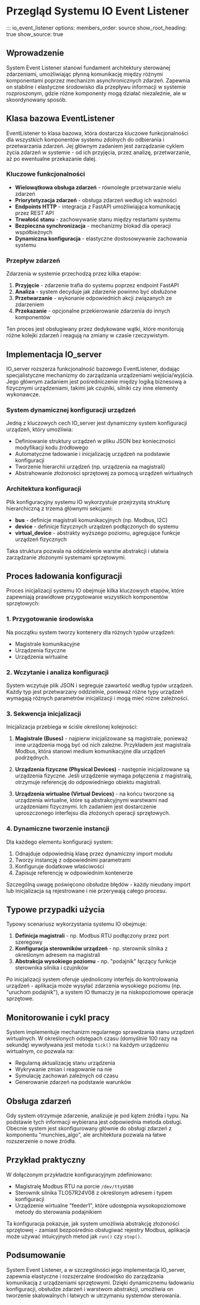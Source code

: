 # Przegląd Systemu IO Event Listener
::: io_event_listener
    options:
      members_order: source
      show_root_heading: true
      show_source: true

## Wprowadzenie

System Event Listener stanowi fundament architektury sterowanej zdarzeniami, umożliwiając płynną komunikację między różnymi komponentami poprzez mechanizm asynchronicznych zdarzeń. Zapewnia on stabilne i elastyczne środowisko dla przepływu informacji w systemie rozproszonym, gdzie różne komponenty mogą działać niezależnie, ale w skoordynowany sposób.

## Klasa bazowa EventListener

EventListener to klasa bazowa, która dostarcza kluczowe funkcjonalności dla wszystkich komponentów systemu zdolnych do odbierania i przetwarzania zdarzeń. Jej głównym zadaniem jest zarządzanie cyklem życia zdarzeń w systemie - od ich przyjęcia, przez analizę, przetwarzanie, aż po ewentualne przekazanie dalej.

### Kluczowe funkcjonalności

- **Wielowątkowa obsługa zdarzeń** - równoległe przetwarzanie wielu zdarzeń
- **Priorytetyzacja zdarzeń** - obsługa zdarzeń według ich ważności
- **Endpoints HTTP** - integracja z FastAPI umożliwiająca komunikację przez REST API
- **Trwałość stanu** - zachowywanie stanu między restartami systemu
- **Bezpieczna synchronizacja** - mechanizmy blokad dla operacji współbieżnych
- **Dynamiczna konfiguracja** - elastyczne dostosowywanie zachowania systemu

### Przepływ zdarzeń

Zdarzenia w systemie przechodzą przez kilka etapów:

1. **Przyjęcie** - zdarzenie trafia do systemu poprzez endpoint FastAPI
2. **Analiza** - system decyduje jak zdarzenie powinno być obsłużone
3. **Przetwarzanie** - wykonanie odpowiednich akcji związanych ze zdarzeniem
4. **Przekazanie** - opcjonalne przekierowanie zdarzenia do innych komponentów

Ten proces jest obsługiwany przez dedykowane wątki, które monitorują różne kolejki zdarzeń i reagują na zmiany w czasie rzeczywistym.

## Implementacja IO_server

IO_server rozszerza funkcjonalność bazowego EventListener, dodając specjalistyczne mechanizmy do zarządzania urządzeniami wejścia/wyjścia. Jego głównym zadaniem jest pośredniczenie między logiką biznesową a fizycznymi urządzeniami, takimi jak czujniki, silniki czy inne elementy wykonawcze.

### System dynamicznej konfiguracji urządzeń

Jedną z kluczowych cech IO_server jest dynamiczny system konfiguracji urządzeń, który umożliwia:

- Definiowanie struktury urządzeń w pliku JSON bez konieczności modyfikacji kodu źródłowego
- Automatyczne ładowanie i inicjalizację urządzeń na podstawie konfiguracji
- Tworzenie hierarchii urządzeń (np. urządzenia na magistrali)
- Abstrahowanie złożoności sprzętowej za pomocą urządzeń wirtualnych

### Architektura konfiguracji

Plik konfiguracyjny systemu IO wykorzystuje przejrzystą strukturę hierarchiczną z trzema głównymi sekcjami:

- **bus** - definicje magistrali komunikacyjnych (np. Modbus, I2C)
- **device** - definicje fizycznych urządzeń podłączonych do systemu
- **virtual_device** - abstrakty wyższego poziomu, agregujące funkcje urządzeń fizycznych

Taka struktura pozwala na oddzielenie warstw abstrakcji i ułatwia zarządzanie złożonymi systemami sprzętowymi.

## Proces ładowania konfiguracji

Proces inicjalizacji systemu IO obejmuje kilka kluczowych etapów, które zapewniają prawidłowe przygotowanie wszystkich komponentów sprzętowych:

### 1. Przygotowanie środowiska

Na początku system tworzy kontenery dla różnych typów urządzeń:
- Magistrale komunikacyjne
- Urządzenia fizyczne
- Urządzenia wirtualne

### 2. Wczytanie i analiza konfiguracji

System wczytuje plik JSON i segreguje zawartość według typów urządzeń. Każdy typ jest przetwarzany oddzielnie, ponieważ różne typy urządzeń wymagają różnych parametrów inicjalizacji i mogą mieć różne zależności.

### 3. Sekwencja inicjalizacji

Inicjalizacja przebiega w ściśle określonej kolejności:

1. **Magistrale (Buses)** - najpierw inicjalizowane są magistrale, ponieważ inne urządzenia mogą być od nich zależne. Przykładem jest magistrala Modbus, która stanowi medium komunikacyjne dla urządzeń podrzędnych.

2. **Urządzenia fizyczne (Physical Devices)** - następnie inicjalizowane są urządzenia fizyczne. Jeśli urządzenie wymaga połączenia z magistralą, otrzymuje referencję do odpowiedniego obiektu magistrali.

3. **Urządzenia wirtualne (Virtual Devices)** - na końcu tworzone są urządzenia wirtualne, które są abstrakcyjnymi warstwami nad urządzeniami fizycznymi. Ich zadaniem jest dostarczenie uproszczonego interfejsu dla złożonych operacji sprzętowych.

### 4. Dynamiczne tworzenie instancji

Dla każdego elementu konfiguracji system:

1. Odnajduje odpowiednią klasę przez dynamiczny import modułu
2. Tworzy instancję z odpowiednimi parametrami
3. Konfiguruje dodatkowe właściwości
4. Zapisuje referencję w odpowiednim kontenerze

Szczególną uwagę poświęcono obsłudze błędów - każdy nieudany import lub inicjalizacja są rejestrowane i nie przerywają całego procesu.

## Typowe przypadki użycia

Typowy scenariusz wykorzystania systemu IO obejmuje:

1. **Definicja magistrali** - np. Modbus RTU podłączony przez port szeregowy
2. **Konfiguracja sterowników urządzeń** - np. sterownik silnika z określonym adresem na magistrali
3. **Abstrakcja wysokiego poziomu** - np. "podajnik" łączący funkcje sterownika silnika i czujników

Po inicjalizacji system oferuje ujednolicony interfejs do kontrolowania urządzeń - aplikacja może wysyłać zdarzenia wysokiego poziomu (np. "uruchom podajnik"), a system IO tłumaczy je na niskopoziomowe operacje sprzętowe.

## Monitorowanie i cykl pracy

System implementuje mechanizm regularnego sprawdzania stanu urządzeń wirtualnych. W określonych odstępach czasu (domyślnie 100 razy na sekundę) wywoływana jest metoda `tick()` na każdym urządzeniu wirtualnym, co pozwala na:

- Regularną aktualizację stanu urządzenia
- Wykrywanie zmian i reagowanie na nie
- Symulację zachowań zależnych od czasu
- Generowanie zdarzeń na podstawie warunków

## Obsługa zdarzeń

Gdy system otrzymuje zdarzenie, analizuje je pod kątem źródła i typu. Na podstawie tych informacji wybierana jest odpowiednia metoda obsługi. Obecnie system jest skonfigurowany głównie do obsługi zdarzeń z komponentu "munchies_algo", ale architektura pozwala na łatwe rozszerzenie o nowe źródła.

## Przykład praktyczny

W dołączonym przykładzie konfiguracyjnym zdefiniowano:

- Magistralę Modbus RTU na porcie `/dev/ttyUSB0`
- Sterownik silnika TLO57R24V08 z określonym adresem i typem konfiguracji
- Urządzenie wirtualne "feeder1", które udostępnia wysokopoziomowe metody do sterowania podajnikiem

Ta konfiguracja pokazuje, jak system umożliwia abstrakcję złożoności sprzętowej - zamiast bezpośrednio obsługiwać rejestry Modbus, aplikacja może używać intuicyjnych metod jak `run()` czy `stop()`.

## Podsumowanie

System Event Listener, a w szczególności jego implementacja IO_server, zapewnia elastyczne i rozszerzalne środowisko do zarządzania komunikacją z urządzeniami sprzętowymi. Dzięki dynamicznemu ładowaniu konfiguracji, obsłudze zdarzeń i warstwom abstrakcji, umożliwia on tworzenie skalowalnych i łatwych w utrzymaniu systemów sterowania.